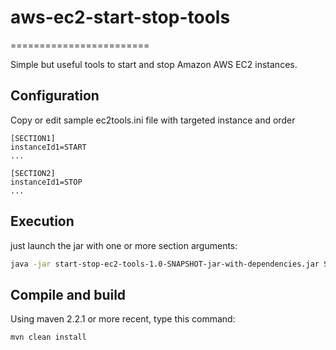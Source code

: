 # aws-ec2-start-stop-tools
========================

Simple but useful tools to start and stop Amazon AWS EC2 instances.

## Configuration

Copy or edit sample ec2tools.ini file with targeted instance and order
```
[SECTION1]
instanceId1=START
...

[SECTION2]
instanceId1=STOP
...
```

## Execution

just launch the jar with one or more section arguments:
```bash
java -jar start-stop-ec2-tools-1.0-SNAPSHOT-jar-with-dependencies.jar SECTION1 SECTION2
```

## Compile and build

Using maven 2.2.1 or more recent, type this command:
```bash
mvn clean install
```

